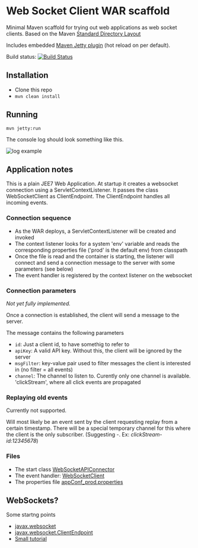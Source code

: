 # Web Socket Client WAR scaffold
Minimal Maven scaffold for trying out web applications as web socket clients. Based on the
Maven [Standard Directory Layout](http://maven.apache.org/guides/introduction/introduction-to-the-standard-directory-layout.html)

Includes embedded
[Maven Jetty plugin](http://www.eclipse.org/jetty/documentation/9.2.2.v20140723/jetty-maven-plugin.html)
(hot reload on per default).

Build status: [![Build Status](https://travis-ci.org/aweijnitz/WebSocketClient.png)](https://travis-ci.org/aweijnitz/WebSocketClient)

## Installation
- Clone this repo
- ```mvn clean install```

## Running
```mvn jetty:run```

The console log should look something like this.

![log example](doc/img/message_log.png)

## Application notes
This is a plain JEE7 Web Application. At startup it creates a
websocket connection using a ServletContextListener. It passes the
class WebSocketClient as ClientEndpoint. The ClientEndpoint handles
all incoming events.

### Connection sequence
- As the WAR deploys, a ServletContextListener will be created and invoked 
- The context listener looks for a system 'env' variable and reads the corresponding properties file ('prod' is the default env) from classpath
- Once the file is read and the container is starting, the listener will connect and send a connection message to the server with some parameters (see below)
- The event handler is registered by the context listener on the websocket

### Connection parameters
_Not yet fully implemented._

Once a connection is established, the client will send a message to the server.

The message contains the following parameters
- ```id```: Just a client id, to have somethig to refer to
- ```apiKey```: A valid API key. Without this, the client will be ignored by the server
- ```msgFilter```: key-value pair used to filter messages the client is interested in (no filter = all events)
- ```channel```: The channel to listen to. Curently only one channel is available. 'clickStream', where all click events are propagated

### Replaying old events
Currently not supported.

Will most likely be an event sent by the client requesting replay from a certain timestamp.
There will be a special temporary channel for this where the client is the only subscriber. 
(Suggesting <channel>-<clientId>. Ex: _clickStream-id:12345678_)

### Files
- The start class [WebSocketAPIConnector](src/main/java/com/atex/examples/WebSocketAPIConnector.java)
- The event handler: [WebSocketClient](src/main/java/com/atex/examples/WebSocketClient.java)
- The properties file [appConf_prod.properties](src/main/resources/appConf_prod.properties)

## WebSockets?
Some startng points

- [javax.websocket](https://javaee-spec.java.net/javadocs/javax/websocket/package-summary.html)
- [javax.websocket.ClientEndpoint](https://javaee-spec.java.net/javadocs/javax/websocket/ClientEndpoint.html)
- [Small tutorial](http://java.dzone.com/articles/java-websockets-jsr-356-jetty) 
